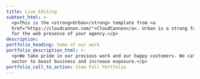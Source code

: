 ```yaml
---
title: Live Editing
subtext_html: >-
  <p>This is the <strong>Urban</strong> template from <a
  href="https://cloudcannon.com/">CloudCannon</a>. Urban is a strong foundation
  for the web presence of your agency.</p>
description:
portfolio_heading: Some of our work
portfolio_description_html: >-
  <p>We take pride in our previous work and our happy customers. We cater to any
  sector to boost business and increase exposure.</p>
portfolio_call_to_action: View Full Portfolio
---
```


